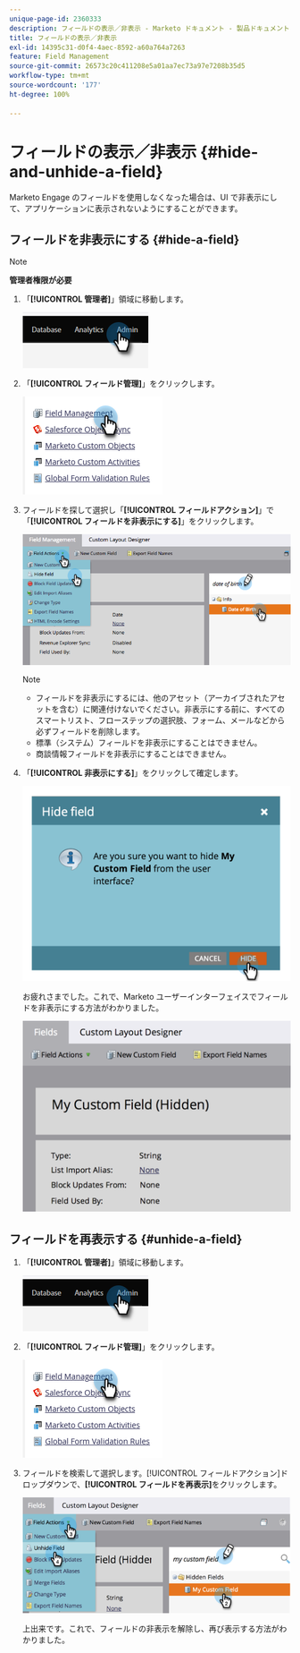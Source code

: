 ```yaml
---
unique-page-id: 2360333
description: フィールドの表示／非表示 - Marketo ドキュメント - 製品ドキュメント
title: フィールドの表示／非表示
exl-id: 14395c31-d0f4-4aec-8592-a60a764a7263
feature: Field Management
source-git-commit: 26573c20c411208e5a01aa7ec73a97e7208b35d5
workflow-type: tm+mt
source-wordcount: '177'
ht-degree: 100%

---
```


# フィールドの表示／非表示 {#hide-and-unhide-a-field}

Marketo Engage のフィールドを使用しなくなった場合は、UI で非表示にして、アプリケーションに表示されないようにすることができます。

## フィールドを非表示にする {#hide-a-field}

>[!NOTE]
>
>**管理者権限が必要**

1. 「**[!UICONTROL 管理者]**」領域に移動します。

   ![](assets/hide-and-unhide-a-field-1.png)

1. 「**[!UICONTROL フィールド管理]**」をクリックします。

   ![](assets/hide-and-unhide-a-field-2.png)

1. フィールドを探して選択し「**[!UICONTROL フィールドアクション]**」で「**[!UICONTROL フィールドを非表示にする]**」をクリックします。

   ![](assets/hide-and-unhide-a-field-3.png)

   >[!NOTE]
   >
   >* フィールドを非表示にするには、他のアセット（アーカイブされたアセットを含む）に関連付けないでください。非表示にする前に、すべてのスマートリスト、フローステップの選択肢、フォーム、メールなどから必ずフィールドを削除します。
   >* 標準（システム）フィールドを非表示にすることはできません。
   >* 商談情報フィールドを非表示にすることはできません。

1. 「**[!UICONTROL 非表示にする]**」をクリックして確定します。

   ![](assets/hide-and-unhide-a-field-4.png)

   お疲れさまでした。これで、Marketo ユーザーインターフェイスでフィールドを非表示にする方法がわかりました。

   ![](assets/hide-and-unhide-a-field-5.png)

## フィールドを再表示する {#unhide-a-field}

1. 「**[!UICONTROL 管理者]**」領域に移動します。

   ![](assets/hide-and-unhide-a-field-6.png)

1. 「**[!UICONTROL フィールド管理]**」をクリックします。

   ![](assets/hide-and-unhide-a-field-7.png)

1. フィールドを検索して選択します。[!UICONTROL フィールドアクション]ドロップダウンで、**[!UICONTROL フィールドを再表示]**&#x200B;をクリックします。

   ![](assets/hide-and-unhide-a-field-8.png)

   上出来です。これで、フィールドの非表示を解除し、再び表示する方法がわかりました。
